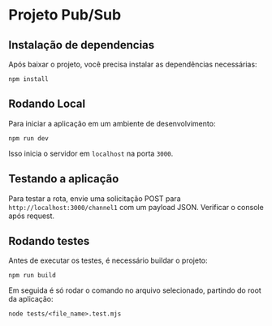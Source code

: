 # Projeto Pub/Sub

## Instalação de dependencias

Após baixar o projeto, você precisa instalar as dependências necessárias:

`npm install`

## Rodando Local

Para iniciar a aplicação em um ambiente de desenvolvimento:

`npm run dev`

Isso inicia o servidor em `localhost` na porta `3000`.

## Testando a aplicação

Para testar a rota, envie uma solicitação POST para `http://localhost:3000/channel1` com um payload JSON. Verificar o console após request.

## Rodando testes

Antes de executar os testes, é necessário buildar o projeto:

`npm run build`

Em seguida é só rodar o comando no arquivo selecionado, partindo do root da aplicação:

`node tests/<file_name>.test.mjs`
 